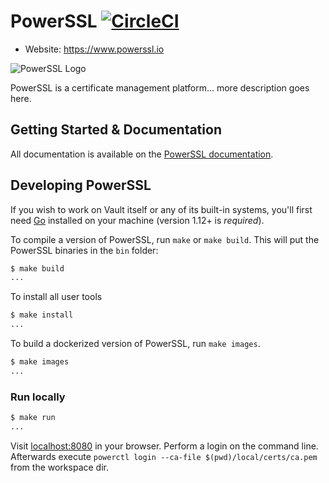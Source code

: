 # PowerSSL [![CircleCI](https://circleci.com/gh/powerssl/powerssl.svg?style=svg&circle-token=572c8a8bf77274579537593224433d5de2a0bf09)](https://circleci.com/gh/powerssl/powerssl)

- Website: https://www.powerssl.io

![PowerSSL Logo](https://docs.powerssl.io/assets/images/powerssl.png)

PowerSSL is a certificate management platform... more description goes here.

Getting Started & Documentation
-------------------------------

All documentation is available on the [PowerSSL documentation](https://docs.powerssl.io).

Developing PowerSSL
-------------------

If you wish to work on Vault itself or any of its built-in systems, you'll
first need [Go](https://www.golang.org) installed on your machine (version
1.12+ is *required*).

To compile a version of PowerSSL, run `make` or `make build`.
This will put the PowerSSL binaries in the `bin` folder:

```sh
$ make build
...
```

To install all user tools 
```sh
$ make install
...
```

To build a dockerized version of PowerSSL, run `make images`.

```sh
$ make images
...
```

### Run locally

```sh
$ make run 
...
```

Visit [localhost:8080](http://localhost:8080) in your browser.
Perform a login on the command line.
Afterwards execute `powerctl login --ca-file $(pwd)/local/certs/ca.pem` from the workspace dir.
